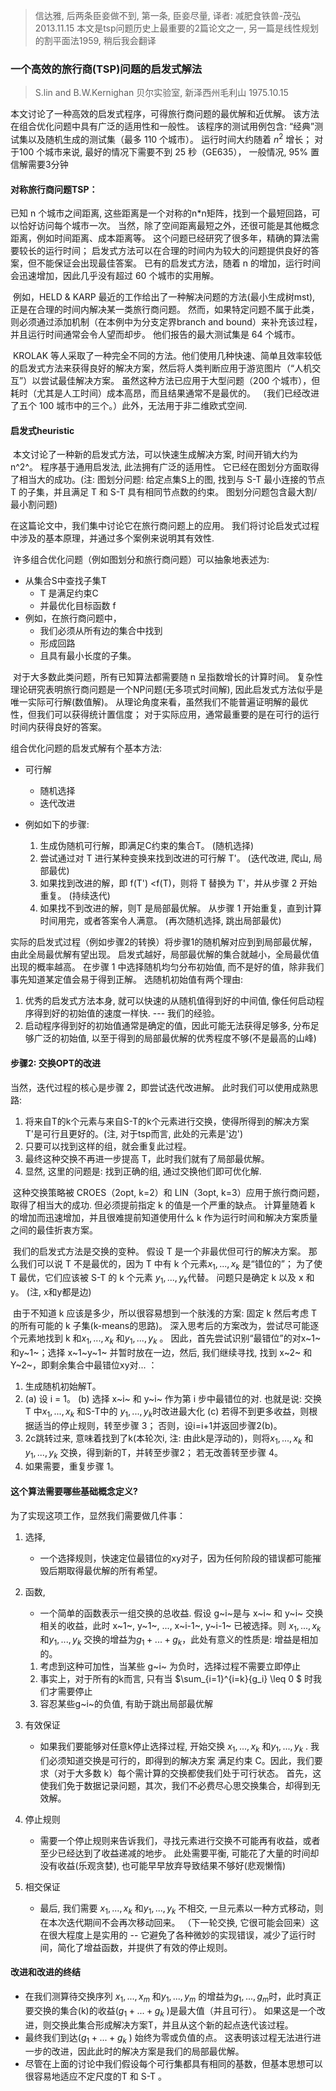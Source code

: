 > 信达雅, 后两条臣妾做不到, 第一条, 臣妾尽量, 译者: 减肥食铁兽-茂弘 2013.11.15
> 本文是tsp问题历史上最重要的2篇论文之一, 另一篇是线性规划的割平面法1959, 稍后我会翻译

### 一个高效的旅行商(TSP)问题的启发式解法

> S.lin and B.W.Kernighan
> 贝尔实验室, 新泽西州毛利山
> 1975.10.15

本文讨论了一种高效的启发式程序，可得旅行商问题的最优解和近优解。 该方法在组合优化问题中具有广泛的适用性和一般性。 该程序的测试用例包含: “经典”测试集以及随机生成的测试集（最多 110 个城市）。 运行时间大约随着 $n^2$ 增长； 对于100 个城市来说, 最好的情况下需要不到 25 秒（GE635）， 一般情况, 95% 置信解需要3分钟

#### 对称旅行商问题TSP：

已知 n 个城市之间距离, 这些距离是一个对称的n*n矩阵，找到一个最短回路，可以恰好访问每个城市一次。 当然，除了空间距离最短之外，还很可能是其他概念距离，例如时间距离、成本距离等。 这个问题已经研究了很多年，精确的算法需要较长的运行时间； 启发式方法可以在合理的时间内为较大的问题提供良好的答案，但不能保证会出现最佳答案。 已有的启发式方法，随着 n 的增加，运行时间会迅速增加，因此几乎没有超过 60 个城市的实用解。

​	例如，HELD & KARP 最近的工作给出了一种解决问题的方法(最小生成树mst), 正是在合理的时间内解决某一类旅行商问题。 然而，如果特定问题不属于此类，则必须通过添加机制（在本例中为分支定界branch and bound）来补充该过程，并且运行时间通常会令人望而却步。 他们报告的最大测试集是 64 个城市。

​	KROLAK 等人采取了一种完全不同的方法。他们使用几种快速、简单且效率较低的启发式方法来获得良好的解决方案，然后将人类判断应用于游览图片（“人机交互”）以尝试最佳解决方案。 虽然这种方法已应用于大型问题（200 个城市），但耗时（尤其是人工时间）成本高昂，而且结果通常不是最优的。 （我们已经改进了五个 100 城市中的三个。）此外，无法用于非二维欧式空间.

#### 启发式heuristic

​	本文讨论了一种新的启发式方法，可以快速生成解决方案, 时间开销大约为 n^2^。 程序基于通用启发法, 此法拥有广泛的适用性。 它已经在图划分方面取得了相当大的成功。(注: 图划分问题:  给定点集S上的图, 找到与 S-T 最小连接的节点 T 的子集，并且满足 T 和 S-T 具有相同节点数的约束。 图划分问题包含最大割/最小割问题)

在这篇论文中，我们集中讨论它在旅行商问题上的应用。 我们将讨论启发式过程中涉及的基本原理，并通过多个案例来说明其有效性.

​	许多组合优化问题（例如图划分和旅行商问题）可以抽象地表述为: 

* 从集合S中查找子集T
  * T 是满足约束C
  * 并最优化目标函数 f
* 例如，在旅行商问题中，
  * 我们必须从所有边的集合中找到
  * 形成回路
  * 且具有最小长度的子集。

​	对于大多数此类问题，所有已知算法都需要随 n 呈指数增长的计算时间。 复杂性理论研究表明旅行商问题是一个NP问题(无多项式时间解), 因此启发式方法似乎是唯一实际可行解(数值解)。 从理论角度来看，虽然我们不能普遍证明解的最优性，但我们可以获得统计置信度； 对于实际应用，通常最重要的是在可行的运行时间内获得良好的答案。

组合优化问题的启发式解有个基本方法: 

* 可行解

  * 随机选择 
  * 迭代改进

* 例如如下的步骤: 

  1. 生成伪随机可行解，即满足C约束的集合T。 (随机选择)
  1. 尝试通过对 T 进行某种变换来找到改进的可行解 T'。 (迭代改进, 爬山, 局部最优)
  1. 如果找到改进的解，即 f(T') <f(T)，则将 T 替换为 T'，并从步骤 2 开始重复。 (持续迭代)
  1. 如果找不到改进的解，则T 是局部最优解。 从步骤 1 开始重复，直到计算时间用完，或者答案令人满意。 (再次随机选择, 跳出局部最优)

​	实际的启发式过程（例如步骤2的转换）将步骤1的随机解对应到到局部最优解，由此全局最优解有望出现。 启发式越好，局部最优解的集合就越小，全局最优值出现的概率越高。 在步骤 1 中选择随机均匀分布初始值, 而不是好的值，除非我们事先知道某定值会易于得到正解。 选随机初始值有两个理由: 

1. 优秀的启发式方法本身, 就可以快速的从随机值得到好的中间值, 像任何启动程序得到好的初始值的速度一样快. --- 我们的经验。 
2. 启动程序得到好的初始值通常是确定的值，因此可能无法获得足够多, 分布足够广泛的初始值, 以至于得到的局部最优解的优秀程度不够(不是最高的山峰)

#### 步骤2: 交换OPT的改进

当然，迭代过程的核心是步骤 2，即尝试迭代改进解。 此时我们可以使用成熟思路: 

1. 将来自T的k个元素与来自S-T的k个元素进行交换，使得所得到的解决方案T'是可行且更好的。(注, 对于tsp而言, 此处的元素是'边')
2. 只要可以找到这样的组，就会重复此过程。 
3. 最终这种交换不再进一步提高 T，此时我们就有了局部最优解。 
4. 显然, 这里的问题是: 找到正确的组, 通过交换他们即可优化解.

​	这种交换策略被 CROES（2opt, k=2）和 LIN（3opt, k=3）应用于旅行商问题，取得了相当大的成功. 但必须提前指定 k 的值是一个严重的缺点。 计算量随着 k 的增加而迅速增加，并且很难提前知道使用什么 k 作为运行时间和解决方案质量之间的最佳折衷方案。

​	我们的启发式方法是交换的变种。 假设 T 是一个非最优但可行的解决方案。 那么我们可以说 T 不是最优的，因为 T 中有 k 个元素$x_1,..., x_k$ 是“错位的”； 为了使 T 最优，它们应该被 S-T 的 k 个元素 $y_1, ..., y_k$代替。 问题只是确定 k 以及 x 和 y。 (注, x和y都是边)

​	由于不知道 k 应该是多少，所以很容易想到一个肤浅的方案: 固定 k 然后考虑 T 的所有可能的 k 子集(k-means的思路)。 深入思考后的方案改为，尝试尽可能逐个元素地找到 k 和$x_1,..., x_k$ 和$y_1, ..., y_k$ 。 因此，首先尝试识别“最错位”的对x~1~和y~1~；选择 x~1~y~1~ 并暂时放在一边，然后, 我们继续寻找, 找到 x~2~ 和 Y~2~，即剩余集合中最错位xy对... ：

1. 生成随机初始解T。
2. (a) 设 i = 1。
   (b) 选择 x~i~ 和 y~i~ 作为第 i 步中最错位的对. 也就是说: 交换 T 中$x_1,..., x_k$ 和S-T中的 $y_1, ..., y_k$时改进最大化
   (c) 若得不到更多收益，则根据适当的停止规则，转至步骤 3； 否则，设i=i+1并返回步骤2(b)。
3. 2c跳转过来, 意味着找到了k(本轮次i, 注: 由此k是浮动的)，则将$x_1,..., x_k$ 和$y_1, ..., y_k$ 交换，得到新的T，并转至步骤2； 若无改善转至步骤 4。
4. 如果需要，重复步骤 1。

#### 这个算法需要哪些基础概念定义?	

为了实现这项工作，显然我们需要做几件事：

1. 选择, 

   * 一个选择规则，快速定位最错位的xy对子，因为任何阶段的错误都可能摧毁后期取得最优解的所有希望。

2. 函数, 

   * 一个简单的函数表示一组交换的总收益. 假设 g~i~是与 x~i~ 和 y~i~ 交换相关的收益，此时 x~1~, y~1~, ..., x~i-1~, y~i-1~ 已被选择。则 $x_1,..., x_k$ 和$y_1, ..., y_k$ 交换的增益为$g_1+ ... +g_k$，此处有意义的性质是: 增益是相加的。

   1. 考虑到这种可加性，当某些 g~i~ 为负时，选择过程不需要立即停止 
   2. 事实上，对于所有的k而言, 只有当 $\sum_{i=1}^{i=k}{g_i} \leq 0 $ 时我们才需要停止
   3. 容忍某些g~i~的负值, 有助于跳出局部最优解

3. 有效保证

   * 如果我们要能够对任意k停止选择过程, 开始交换 $x_1,..., x_k$ 和$y_1, ..., y_k$ . 我们必须知道交换是可行的，即得到的解决方案 满足约束 C。因此，我们要求（对于大多数 k）每个需计算的交换都使我们处于可行状态。 首先，这使我们免于数据记录问题，其次，我们不必费尽心思交换集合，却得到无效解。

4. 停止规则

   * 需要一个停止规则来告诉我们，寻找元素进行交换不可能再有收益，或者至少已经达到了收益递减的地步。 此处需要平衡, 可能花了大量的时间却没有收益(乐观贪婪), 也可能早早放弃导致结果不够好(悲观懒惰)

5. 相交保证

   * 最后, 我们需要 $x_1,..., x_k$ 和$y_1, ..., y_k$ 不相交, 一旦元素以一种方式移动，则在本次迭代期间不会再次移动回来。 （下一轮交换, 它很可能会回来）这在很大程度上是实用的 -- 它避免了各种微妙的实现错误，减少了运行时间，简化了增益函数，并提供了有效的停止规则。

#### 改进和改进的终结

* 在我们测算待交换序列 $x_1,..., x_m$ 和$y_1, ..., y_m$ 的增益为$g_1, ..., g_m$时，此时真正要交换的集合(k)的收益($g_1+ ... +g_k$ )是最大值（并且可行）。 如果这是一个改进，则交换此集合形成解决方案T，并且从这个新的起点迭代该过程。 
* 最终我们到达($g_1+ ... +g_k$ ) 始终为零或负值的点。 这表明该过程无法进行进一步的改进，因此此时的解决方案是我们的局部最优解。 
* 尽管在上面的讨论中我们假设每个可行集都具有相同的基数，但基本思想可以很容易地适应不定尺度的T 和 S-T 。